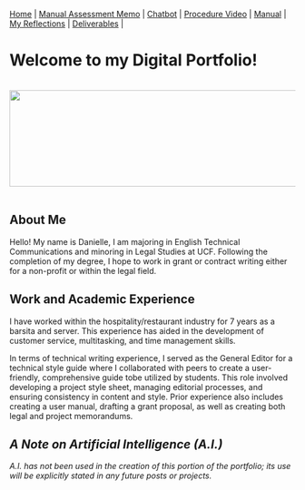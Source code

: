 [Home](index.md) | [Manual Assessment Memo](manual_assessment_memo.md) | [Chatbot](chatbot.md) | [Procedure Video](procedure_video.md) | [Manual](manual.md) | [My Reflections](reflective_blogs.md) | [Deliverables](deliverable1.md) | 

# Welcome to my Digital Portfolio!
&nbsp;
<a href="url"><img src="https://github.com/user-attachments/assets/aa665b8b-99a1-40e6-a5f9-11e61eb19489" align="left" height="170" width="1050" ></a>

&nbsp;
## About Me 
Hello! My name is Danielle, I am majoring in English Technical Communications and minoring in Legal Studies at UCF. Following the completion of my degree, I hope to work in grant or contract writing either for a non-profit or within the legal field. 

## Work and Academic Experience

I have worked within the hospitality/restaurant industry for 7 years as a barsita and server. This experience has aided in the development of customer service, multitasking, and time management skills.

In terms of technical writing experience, I served as the General Editor for a technical style guide where I collaborated with peers to create a user-friendly, comprehensive guide tobe utilized by students. This role involved developing a project style sheet, managing editorial processes, and ensuring consistency in content and style. Prior experience also includes creating a user manual, drafting a grant proposal, as well as creating both legal and project memorandums. 

## _A Note on Artificial Intelligence (A.I.)_
_A.I. has not been used in the creation of this portion of the portfolio; its use will be explicitly stated in any future posts or projects._
